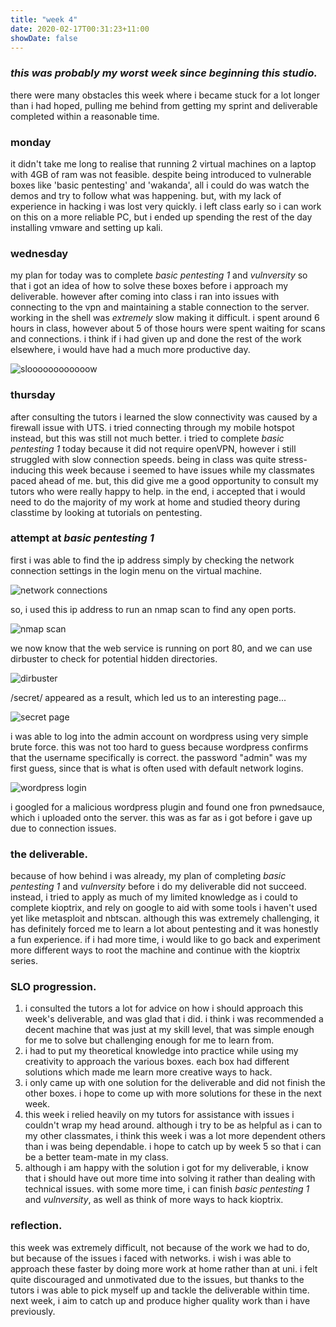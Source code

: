 ```yaml
---
title: "week 4"
date: 2020-02-17T00:31:23+11:00
showDate: false
---
```


### *this was probably my worst week since beginning this studio.*

there were many obstacles this week where i became stuck for a lot longer than i had hoped, pulling me behind from getting my sprint and deliverable completed within a reasonable time.

### monday
it didn't take me long to realise that running 2 virtual machines on a laptop with 4GB of ram was not feasible. despite being introduced to vulnerable boxes like 'basic pentesting' and 'wakanda', all i could do was watch the demos and try to follow what was happening. but, with my lack of experience in hacking i was lost very quickly. i left class early so i can work on this on a more reliable PC, but i ended up spending the rest of the day installing vmware and setting up kali.

### wednesday
my plan for today was to complete *basic pentesting 1* and *vulnversity* so that i got an idea of how to solve these boxes before i approach my deliverable. however after coming into class i ran into issues with connecting to the vpn and maintaining a stable connection to the server. working in the shell was *extremely* slow making it difficult. i spent around 6 hours in class, however about 5 of those hours were spent waiting for scans and connections. i think if i had given up and done the rest of the work elsewhere, i would have had a much more productive day. 

![sloooooooooooow](https://github.com/yukariinc/yukariinc.github.io/blob/master/images/SmartSelect_20200217-003706_Gallery.gif?raw=true)

### thursday
 after consulting the tutors i learned the slow connectivity was caused by a firewall issue with UTS. i tried connecting through my mobile hotspot instead, but this was still not much better. i tried to complete *basic pentesting 1* today because it did not require openVPN, however i still struggled with slow connection speeds. being in class was quite stress-inducing this week because i seemed to have issues while my classmates paced ahead of me. but, this did give me a good opportunity to consult my tutors who were really happy to help. in the end, i accepted that i would need to do the majority of my work at home and studied theory during classtime by looking at tutorials on pentesting. 
 
 ### attempt at *basic pentesting 1*
 
 first i was able to find the ip address simply by checking the network connection settings in the login menu on the virtual machine.
 
 ![network connections](https://github.com/yukariinc/yukariinc.github.io/blob/master/images/connection%20settings.PNG?raw=true)
 
 so, i used this ip address to run an nmap scan to find any open ports.
 
 ![nmap scan](https://github.com/yukariinc/yukariinc.github.io/blob/master/images/nmap%20scan.PNG?raw=true)
 
 we now know that the web service is running on port 80, and we can use dirbuster to check for potential hidden directories.
 
 ![dirbuster](https://github.com/yukariinc/yukariinc.github.io/blob/master/images/dirbuster%20scan.PNG?raw=true)
 
 /secret/ appeared as a result, which led us to an interesting page...
 
 ![secret page](https://github.com/yukariinc/yukariinc.github.io/blob/master/images/secret%20blog.PNG?raw=true)
 
i was able to log into the admin account on wordpress using very simple brute force. this was not too hard to guess because wordpress confirms that the username specifically is correct. the password "admin" was my first guess, since that is what is often used with default network logins.

![wordpress login](https://github.com/yukariinc/yukariinc.github.io/blob/master/images/wordpress%20login.png?raw=true)

i googled for a malicious wordpress plugin and found one fron pwnedsauce, which i uploaded onto the server. this was as far as i got before i gave up due to connection issues.

### the deliverable.

because of how behind i was already, my plan of completing *basic pentesting 1* and *vulnversity* before i do my deliverable did not succeed. instead, i tried to apply as much of my limited knowledge as i could to complete kioptrix, and rely on google to aid with some tools i haven't used yet like metasploit and nbtscan. although this was extremely challenging, it has definitely forced me to learn a lot about pentesting and it was honestly a fun experience. if i had more time, i would like to go back and experiment more different ways to root the machine and continue with the kioptrix series.

### SLO progression.
1. i consulted the tutors a lot for advice on how i should approach this week's deliverable, and was glad that i did. i think i was recommended a decent machine that was just at my skill level, that was simple enough for me to solve but challenging enough for me to learn from.
2. i had to put my theoretical knowledge into practice while using my creativity to approach the various boxes. each box had different solutions which made me learn more creative ways to hack.
3. i only came up with one solution for the deliverable and did not finish the other boxes. i hope to come up with more solutions for these in the next week.
4. this week i relied heavily on my tutors for assistance with issues i couldn't wrap my head around. although i try to be as helpful as i can to my other classmates, i think this week i was a lot more dependent others than i was being dependable. i hope to catch up by week 5 so that i can be a better team-mate in my class.
5. although i am happy with the solution i got for my deliverable, i know that i should have out more time into solving it rather than dealing with technical issues. with some more time, i can finish *basic pentesting 1* and *vulnversity*, as well as think of more ways to hack kioptrix.

### reflection.

this week was extremely difficult, not because of the work we had to do, but because of the issues i faced with networks. i wish i was able to approach these faster by doing more work at home rather than at uni. i felt quite discouraged and unmotivated due to the issues, but thanks to the tutors i was able to pick myself up and tackle the deliverable within time. next week, i aim to catch up and produce higher quality work than i have previously.